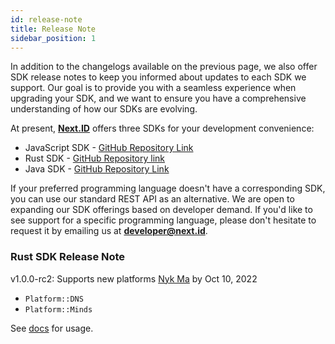 ```yaml
---
id: release-note
title: Release Note
sidebar_position: 1
---
```


In addition to the changelogs available on the previous page, we also offer SDK release notes to keep you informed about updates to each SDK we support. Our goal is to provide you with a seamless experience when upgrading your SDK, and we want to ensure you have a comprehensive understanding of how our SDKs are evolving.

At present, **[Next.ID](http://next.id/)** offers three SDKs for your development convenience:

- JavaScript SDK - [GitHub Repository Link](https://github.com/NextDotID/sdk)
- Rust SDK - [GitHub Repository link](https://github.com/NextDotID/sdk_rust)
- Java SDK - [GitHub  Repository Link](https://github.com/NextDotID/sdk_java)

If your preferred programming language doesn't have a corresponding SDK, you can use our standard REST API as an alternative. We are open to expanding our SDK offerings based on developer demand. If you'd like to see support for a specific programming language, please don't hesitate to request it by emailing us at **[developer@next.id](mailto:developer@next.id)**.

### Rust SDK Release Note

v1.0.0-rc2: Supports new platforms
[Nyk Ma](https://github.com/nykma) by Oct 10, 2022

- `Platform::DNS`
- `Platform::Minds`

See [docs](https://docs.next.id/proof-service/ps-platforms-supported) for usage.
